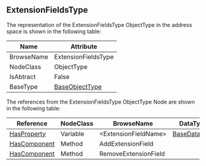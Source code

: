 <!-- objecttype -->
## ExtensionFieldsType
The representation of the ExtensionFieldsType ObjectType in the address space is shown in the following table:  

|Name|Attribute|
|---|---|
|BrowseName|ExtensionFieldsType|
|NodeClass|ObjectType|
|IsAbtract|False|
|BaseType|[BaseObjectType](../../../Part5/ObjectTypes/BaseObjectType/readme.md)|

The references from the ExtensionFieldsType ObjectType Node are shown in the following table:  

|Reference|NodeClass|BrowseName|DataType|TypeDefinition|ModellingRule|
|---|---|---|---|---|---|
|[HasProperty](../../../Part3/ReferenceTypes/HasProperty/readme.md)|Variable|&lt;ExtensionFieldName&gt;|[BaseDataType](../../../Part3/DataTypes/BaseDataType/readme.md)|[PropertyType](../../Part5/VariableTypes/PropertyType/readme.md)|[OptionalPlaceholder](../../Objects/OptionalPlaceholder/readme.md)|
|[HasComponent](../../../Part3/ReferenceTypes/HasComponent/readme.md)|Method|AddExtensionField|||[Mandatory](../../Objects/Mandatory/readme.md)|
|[HasComponent](../../../Part3/ReferenceTypes/HasComponent/readme.md)|Method|RemoveExtensionField|||[Mandatory](../../Objects/Mandatory/readme.md)|

